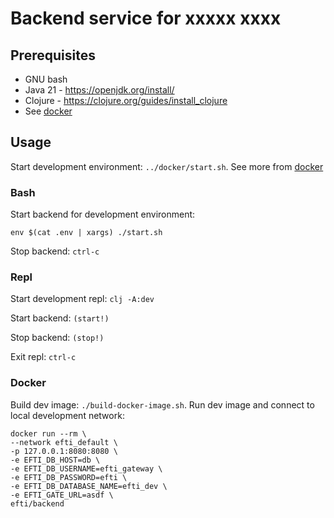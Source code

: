 # Backend service for xxxxx xxxx

## Prerequisites
* GNU bash
* Java 21 - https://openjdk.org/install/
* Clojure - https://clojure.org/guides/install_clojure
* See [docker](../docker/README.md)

## Usage

Start development environment: ```../docker/start.sh```.
See more from [docker](../docker/README.md)

### Bash
Start backend for development environment: 
```
env $(cat .env | xargs) ./start.sh
```

Stop backend: `ctrl-c`

### Repl

Start development repl: ```clj -A:dev```

Start backend: ```(start!)```

Stop backend: ```(stop!)```

Exit repl: `ctrl-c` 

### Docker

Build dev image: ```./build-docker-image.sh```.
Run dev image and connect to local development network: 
```
docker run --rm \
--network efti_default \
-p 127.0.0.1:8080:8080 \
-e EFTI_DB_HOST=db \
-e EFTI_DB_USERNAME=efti_gateway \
-e EFTI_DB_PASSWORD=efti \
-e EFTI_DB_DATABASE_NAME=efti_dev \
-e EFTI_GATE_URL=asdf \
efti/backend
```

